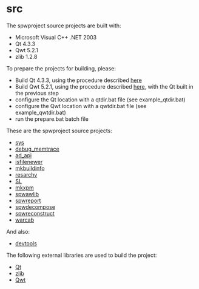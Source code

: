 # src

The spwproject source projects are built with:
* Microsoft Visual C++ .NET 2003
* Qt 4.3.3
* Qwt 5.2.1
* zlib 1.2.8

To prepare the projects for building, please:
* Build Qt 4.3.3,
  using the procedure described [here](QT/README.md)
* Build Qwt 5.2.1,
  using the procedure described [here](Qwt/README.md),
  with the Qt built in the previous step
* configure the Qt location with a qtdir.bat file (see example_qtdir.bat)
* configure the Qwt location with a qwtdir.bat file (see example_qwtdir.bat)
* run the prepare.bat batch file

These are the spwproject source projects:
* [sys](sys/README.md)
* [debug_memtrace](debug_memtrace/README.md)
* [ad_api](ad_api/README.md)
* [isfilenewer](isfilenewer/README.md)
* [mkbuildinfo](mkbuildinfo/README.md)
* [resarchv](resarchv/README.md)
* [SL](SL/README.md)
* [mkxpm](mkxpm/README.md)
* [spwawlib](spwawlib/README.md)
* [spwreport](spwreport/README.md)
* [spwdecompose](spwdecompose/README.md)
* [spwreconstruct](spwreconstruct/README.md)
* [warcab](warcab/README.md)

And also:
* [devtools](devtools/README.md)

The following external libraries are used to build the project:
* [Qt](QT/README.md)
* [zlib](ZLIB/README.md)
* [Qwt](QWT/README.md)
